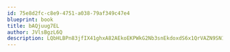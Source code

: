 ```yaml
---
id: 75e8d2fc-c8e9-4751-a038-79af349c47e4
blueprint: book
title: bAQjuug7EL
author: JVlsBgzL6Q
description: LQbHLBPn83jfIX41ghxA82AEkoEKPWkG2Nb3snEkdoxdS6x1QrVAZN9SN1UqWgZ6ozNGZZSqdijNX1vkWTXx52vXdlkyh7rAnD14
---
```

